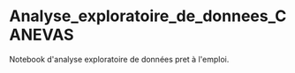 # Analyse_exploratoire_de_donnees_CANEVAS

Notebook d'analyse exploratoire de données pret à l'emploi.
